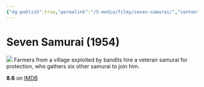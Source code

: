 ```yaml
---
{"dg-publish":true,"permalink":"/5-media/filmy/seven-samurai/","contentClasses":"movie","tags":["to-watch","фильм","#Action","#Drama"],"created":"2024-01-20T05:37:24.205+07:00","updated":"2024-01-20T05:55:02.191+07:00"}
---
```


# Seven Samurai (1954)
![](https://m.media-amazon.com/images/M/MV5BNTkwY2I5NWMtMjNlNi00ZThjLWI4NzQtNDI4M2I4OGM1YjAzXkEyXkFqcGdeQXVyNzYxODE3NTQ@._V1_SX300.jpg)
Farmers from a village exploited by bandits hire a veteran samurai for protection, who gathers six other samurai to join him.

**8.6** on [IMDB](https://www.imdb.com/title/tt0047478)

